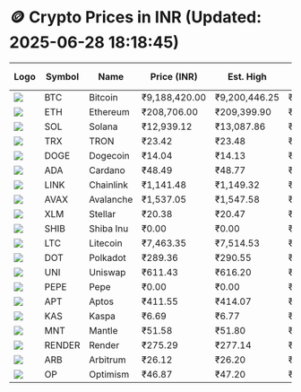 # 🪙 Crypto Prices in INR (Updated: 2025-06-28 18:18:45)

| Logo | Symbol | Name       | Price (INR) | Est. High | Est. Low | Gross Profit | Fees | Net Profit | ROI % |
|------|--------|------------|-------------|-----------|----------|---------------|------|-------------|--------|
| ![](https://coin-images.coingecko.com/coins/images/1/large/bitcoin.png?1696501400) | BTC    | Bitcoin    | ₹9,188,420.00 | ₹9,200,446.25 | ₹9,176,393.75 | ₹262.11 | ₹200.00 | ₹62.11 | 0.06% |
| ![](https://coin-images.coingecko.com/coins/images/279/large/ethereum.png?1696501628) | ETH    | Ethereum   | ₹208,706.00 | ₹209,399.90 | ₹208,012.10 | ₹667.17 | ₹200.00 | ₹467.17 | 0.47% |
| ![](https://coin-images.coingecko.com/coins/images/4128/large/solana.png?1718769756) | SOL    | Solana     | ₹12,939.12 | ₹13,087.86 | ₹12,790.38 | ₹2,325.83 | ₹200.00 | ₹2,125.83 | 2.13% |
| ![](https://coin-images.coingecko.com/coins/images/1094/large/tron-logo.png?1696502193) | TRX    | TRON       | ₹23.42 | ₹23.48 | ₹23.36 | ₹552.33 | ₹200.00 | ₹352.33 | 0.35% |
| ![](https://coin-images.coingecko.com/coins/images/5/large/dogecoin.png?1696501409) | DOGE   | Dogecoin   | ₹14.04 | ₹14.13 | ₹13.95 | ₹1,290.32 | ₹200.00 | ₹1,090.32 | 1.09% |
| ![](https://coin-images.coingecko.com/coins/images/975/large/cardano.png?1696502090) | ADA    | Cardano    | ₹48.49 | ₹48.77 | ₹48.21 | ₹1,157.41 | ₹200.00 | ₹957.41 | 0.96% |
| ![](https://coin-images.coingecko.com/coins/images/877/large/chainlink-new-logo.png?1696502009) | LINK   | Chainlink  | ₹1,141.48 | ₹1,149.32 | ₹1,133.64 | ₹1,382.71 | ₹200.00 | ₹1,182.71 | 1.18% |
| ![](https://coin-images.coingecko.com/coins/images/12559/large/Avalanche_Circle_RedWhite_Trans.png?1696512369) | AVAX   | Avalanche  | ₹1,537.05 | ₹1,547.58 | ₹1,526.52 | ₹1,380.20 | ₹200.00 | ₹1,180.20 | 1.18% |
| ![](https://coin-images.coingecko.com/coins/images/100/large/fmpFRHHQ_400x400.jpg?1735231350) | XLM    | Stellar    | ₹20.38 | ₹20.47 | ₹20.29 | ₹857.44 | ₹200.00 | ₹657.44 | 0.66% |
| ![](https://coin-images.coingecko.com/coins/images/11939/large/shiba.png?1696511800) | SHIB   | Shiba Inu  | ₹0.00 | ₹0.00 | ₹0.00 | ₹1,120.79 | ₹200.00 | ₹920.79 | 0.92% |
| ![](https://coin-images.coingecko.com/coins/images/2/large/litecoin.png?1696501400) | LTC    | Litecoin   | ₹7,463.35 | ₹7,514.53 | ₹7,412.17 | ₹1,381.09 | ₹200.00 | ₹1,181.09 | 1.18% |
| ![](https://coin-images.coingecko.com/coins/images/12171/large/polkadot.png?1696512008) | DOT    | Polkadot   | ₹289.36 | ₹290.55 | ₹288.17 | ₹825.55 | ₹200.00 | ₹625.55 | 0.63% |
| ![](https://coin-images.coingecko.com/coins/images/12504/large/uniswap-logo.png?1720676669) | UNI    | Uniswap    | ₹611.43 | ₹616.20 | ₹606.66 | ₹1,571.55 | ₹200.00 | ₹1,371.55 | 1.37% |
| ![](https://coin-images.coingecko.com/coins/images/29850/large/pepe-token.jpeg?1696528776) | PEPE   | Pepe       | ₹0.00 | ₹0.00 | ₹0.00 | ₹1,727.74 | ₹200.00 | ₹1,527.74 | 1.53% |
| ![](https://coin-images.coingecko.com/coins/images/26455/large/aptos_round.png?1696525528) | APT    | Aptos      | ₹411.55 | ₹414.07 | ₹409.03 | ₹1,233.66 | ₹200.00 | ₹1,033.66 | 1.03% |
| ![](https://coin-images.coingecko.com/coins/images/25751/large/kaspa-icon-exchanges.png?1696524837) | KAS    | Kaspa      | ₹6.69 | ₹6.77 | ₹6.62 | ₹2,267.57 | ₹200.00 | ₹2,067.57 | 2.07% |
| ![](https://coin-images.coingecko.com/coins/images/30980/large/Mantle-Logo-mark.png?1739213200) | MNT    | Mantle     | ₹51.58 | ₹51.80 | ₹51.36 | ₹864.52 | ₹200.00 | ₹664.52 | 0.66% |
| ![](https://coin-images.coingecko.com/coins/images/11636/large/rndr.png?1696511529) | RENDER | Render     | ₹275.29 | ₹277.14 | ₹273.44 | ₹1,350.55 | ₹200.00 | ₹1,150.55 | 1.15% |
| ![](https://coin-images.coingecko.com/coins/images/16547/large/arb.jpg?1721358242) | ARB    | Arbitrum   | ₹26.12 | ₹26.20 | ₹26.04 | ₹622.14 | ₹200.00 | ₹422.14 | 0.42% |
| ![](https://coin-images.coingecko.com/coins/images/25244/large/Optimism.png?1696524385) | OP     | Optimism   | ₹46.87 | ₹47.20 | ₹46.54 | ₹1,398.66 | ₹200.00 | ₹1,198.66 | 1.20% |
